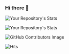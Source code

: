 ### Hi there 👋

<!--
**Akshatpattiwar512/akshatpattiwar512** is a ✨ _special_ ✨ repository because its `README.md` (this file) appears on your GitHub profile.

Here are some ideas to get you started:

- 🔭 I’m currently working on ...
- 🌱 I’m currently learning ...
- 👯 I’m looking to collaborate on ...
- 🤔 I’m looking for help with ...
- 💬 Ask me about ...
- 📫 How to reach me: ...
- 😄 Pronouns: ...
- ⚡ Fun fact: ...
-->
![Your Repository's Stats](https://github-readme-stats.vercel.app/api?username=Akshatpattiwar512&show_icons=true)


![Your Repository's Stats](https://github-readme-stats.vercel.app/api/top-langs/?username=Akshatpattiwar512&theme=blue-green)


![GitHub Contributors Image](https://contrib.rocks/image?repo=Akshatpattiwar512/Your_GitHub_Repository_Name)


![Hits](https://hitcounter.pythonanywhere.com/count/tag.svg?url=https://github.com/Akshatpattiwar512)
